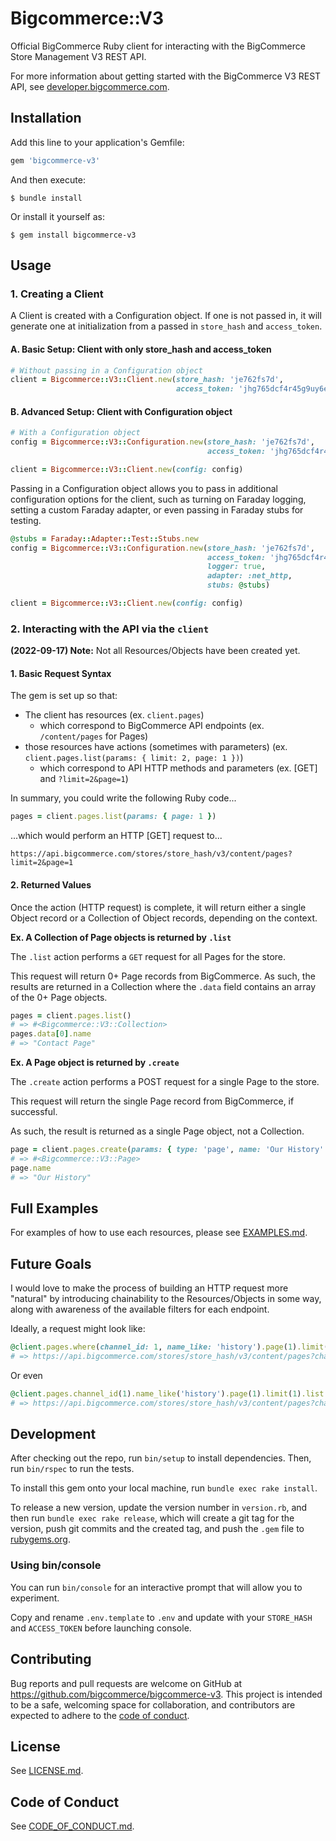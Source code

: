 # Bigcommerce::V3

Official BigCommerce Ruby client for interacting with the BigCommerce Store Management V3 REST API.

For more information about getting started with the BigCommerce V3 REST API, see [developer.bigcommerce.com](https://developer.bigcommerce.com/docs/97b76565d4269-big-commerce-ap-is-quick-start#rest-api).

## Installation

Add this line to your application's Gemfile:

```ruby
gem 'bigcommerce-v3'
```

And then execute:

    $ bundle install

Or install it yourself as:

    $ gem install bigcommerce-v3

## Usage

### 1. Creating a Client

A Client is created with a Configuration object. If one is not passed in, it will generate one at initialization from a passed in `store_hash` and `access_token`.

#### A. Basic Setup: Client with only store_hash and access_token
```ruby
# Without passing in a Configuration object
client = Bigcommerce::V3::Client.new(store_hash: 'je762fs7d', 
                                     access_token: 'jhg765dcf4r45g9uy6eds24gfv7u89t')
```
#### B. Advanced Setup: Client with Configuration object
```ruby
# With a Configuration object
config = Bigcommerce::V3::Configuration.new(store_hash: 'je762fs7d',
                                            access_token: 'jhg765dcf4r45g9uy6eds24gfv7u89t')

client = Bigcommerce::V3::Client.new(config: config)
```

Passing in a Configuration object allows you to pass in additional configuration options for the client, such as turning on Faraday logging, setting a custom Faraday adapter, or even passing in Faraday stubs for testing.
```ruby
@stubs = Faraday::Adapter::Test::Stubs.new
config = Bigcommerce::V3::Configuration.new(store_hash: 'je762fs7d',
                                            access_token: 'jhg765dcf4r45g9uy6eds24gfv7u89t',
                                            logger: true,
                                            adapter: :net_http,
                                            stubs: @stubs)

client = Bigcommerce::V3::Client.new(config: config)
```

### 2. Interacting with the API via the `client`

**(2022-09-17) Note:** Not all Resources/Objects have been created yet.

#### 1. Basic Request Syntax
The gem is set up so that:
* The client has resources (ex. `client.pages`)
  * which correspond to BigCommerce API endpoints (ex. `/content/pages` for Pages)
* those resources have actions (sometimes with parameters) (ex. `client.pages.list(params: { limit: 2, page: 1 })`)
  * which correspond to API HTTP methods and parameters (ex. [GET] and `?limit=2&page=1`)

In summary, you could write the following Ruby code...
```ruby
pages = client.pages.list(params: { page: 1 })
```

...which would perform an HTTP [GET] request to...
```
https://api.bigcommerce.com/stores/store_hash/v3/content/pages?limit=2&page=1
```

#### 2. Returned Values
Once the action (HTTP request) is complete, it will return either a single Object record or a Collection of Object records, depending on the context.

**Ex. A Collection of Page objects is returned by `.list`**

The `.list` action performs a `GET` request for all Pages for the store.

This request will return 0+ Page records from BigCommerce.
As such, the results are returned in a Collection where the `.data` field contains an array of the 0+ Page objects.

```ruby
pages = client.pages.list()
# => #<Bigcommerce::V3::Collection>
pages.data[0].name
# => "Contact Page"
```

**Ex. A Page object is returned by `.create`**

The `.create` action performs a POST request for a single Page to the store.

This request will return the single Page record from BigCommerce, if successful.

As such, the result is returned as a single Page object, not a Collection.
```ruby
page = client.pages.create(params: { type: 'page', name: 'Our History' })
# => #<Bigcommerce::V3::Page>
page.name
# => "Our History"
```

## Full Examples
For examples of how to use each resources, please see [EXAMPLES.md](examples/EXAMPLE.md).

## Future Goals
I would love to make the process of building an HTTP request more "natural" by introducing chainability to the Resources/Objects in some way, along with awareness of the available filters for each endpoint.

Ideally, a request might look like:
```ruby
@client.pages.where(channel_id: 1, name_like: 'history').page(1).limit(10).list
# => https://api.bigcommerce.com/stores/store_hash/v3/content/pages?channel_id=1&name:like=history&page=1&limit=10
```
Or even
```ruby
@client.pages.channel_id(1).name_like('history').page(1).limit(1).list
# => https://api.bigcommerce.com/stores/store_hash/v3/content/pages?channel_id=1&name:like=history&page=1&limit=10
```

## Development

After checking out the repo, run `bin/setup` to install dependencies. Then, run `bin/rspec` to run the tests.

To install this gem onto your local machine, run `bundle exec rake install`. 

To release a new version, update the version number in `version.rb`, and then run `bundle exec rake release`, which will create a git tag for the version, push git commits and the created tag, and push the `.gem` file to [rubygems.org](https://rubygems.org).

### Using bin/console

You can run `bin/console` for an interactive prompt that will allow you to experiment.

Copy and rename `.env.template` to `.env` and update with your `STORE_HASH` and `ACCESS_TOKEN` before launching console.

## Contributing

Bug reports and pull requests are welcome on GitHub at https://github.com/bigcommerce/bigcommerce-v3. This project is intended to be a safe, welcoming space for collaboration, and contributors are expected to adhere to the [code of conduct](CODE_OF_CONDUCT.md).

## License

See [LICENSE.md](LICENSE.md).

## Code of Conduct

See [CODE_OF_CONDUCT.md](CODE_OF_CONDUCT.md).
